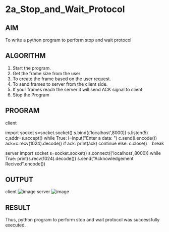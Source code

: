 # 2a_Stop_and_Wait_Protocol
## AIM 
To write a python program to perform stop and wait protocol
## ALGORITHM
1. Start the program.
2. Get the frame size from the user
3. To create the frame based on the user request.
4. To send frames to server from the client side.
5. If your frames reach the server it will send ACK signal to client
6. Stop the Program
## PROGRAM
client

import socket
s=socket.socket()
s.bind(('localhost',8000))
s.listen(5)
c,addr=s.accept()
while True:
 i=input("Enter a data: ")
 c.send(i.encode())
 ack=c.recv(1024).decode()
 if ack:
   print(ack)
   continue
 else:
   c.close()
   break

server
   import socket
s=socket.socket()
s.connect(('localhost',8000))
while True:
 print(s.recv(1024).decode())
 s.send("Acknowledgement Recived".encode())
 
## OUTPUT
client
![image](https://github.com/Pooja-sri45/2a_Stop_and_Wait_Protocol/assets/147081893/fa82ddb3-e494-41b8-9b28-e512ebf38068)
server
![image](https://github.com/Pooja-sri45/2a_Stop_and_Wait_Protocol/assets/147081893/712bc362-e588-45f6-b65b-2b0e7807a0a3)


## RESULT
Thus, python program to perform stop and wait protocol was successfully executed.
